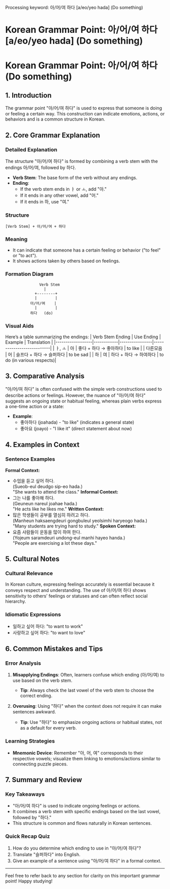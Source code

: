 Processing keyword: 아/어/여 하다 [a/eo/yeo hada] (Do something)
# Korean Grammar Point: 아/어/여 하다 [a/eo/yeo hada] (Do something)
# Korean Grammar Point: 아/어/여 하다 (Do something)
## 1. Introduction
The grammar point "아/어/여 하다" is used to express that someone is doing or feeling a certain way. This construction can indicate emotions, actions, or behaviors and is a common structure in Korean.
## 2. Core Grammar Explanation
### Detailed Explanation
The structure "아/어/여 하다" is formed by combining a verb stem with the endings 아/어/여, followed by 하다. 
- **Verb Stem**: The base form of the verb without any endings.
- **Ending**: 
  - If the verb stem ends in ㅏ or ㅗ, add "아."
  - If it ends in any other vowel, add "어."
  - If it ends in 하, use "여."
### Structure
```
[Verb Stem] + 아/어/여 + 하다
```
### Meaning
- It can indicate that someone has a certain feeling or behavior ("to feel" or "to act").
- It shows actions taken by others based on feelings.
### Formation Diagram
```
               Verb Stem
                 |
             +--------+
             |        |
           아/어/여    |
             |        |
           하다   (do)
```
### Visual Aids
Here’s a table summarizing the endings:
| Verb Stem Ending | Use Ending | Example        | Translation               |
|------------------|------------|----------------|---------------------------|
| ㅏ, ㅗ           | 아         | 좋다 + 하다 → 좋아하다 | to like                  |
| 다른모음         | 어         | 슬프다 + 하다 → 슬퍼하다 | to be sad                |
| 하                | 여         | 하다 + 하다 → 하여하다  | to do (in various respects)|
## 3. Comparative Analysis
"아/어/여 하다" is often confused with the simple verb constructions used to describe actions or feelings. However, the nuance of "아/어/여 하다" suggests an ongoing state or habitual feeling, whereas plain verbs express a one-time action or a state:
- **Example**: 
  - 좋아하다 (joahada) - "to like" (indicates a general state)
  - 좋아요 (joayo) - "I like it" (direct statement about now)
## 4. Examples in Context 
### Sentence Examples
**Formal Context:**
- 수업을 듣고 싶어 하다.  
  (Sueob-eul deudgo sip-eo hada.)  
  "She wants to attend the class."
**Informal Context:**
- 그는 나를 좋아해 하다.  
  (Geuneun nareul joahae hada.)  
  "He acts like he likes me."
**Written Context:**
- 많은 학생들이 공부를 열심히 하려고 하다.  
  (Manheun haksaengdeuri gongbuleul yeolsimhi haryeogo hada.)  
  "Many students are trying hard to study."
**Spoken Context:**
- 요즘 사람들이 운동을 많이 하여 한다.  
  (Yojeum saramdeuri undong-eul manhi hayeo handa.)  
  "People are exercising a lot these days."
## 5. Cultural Notes
### Cultural Relevance
In Korean culture, expressing feelings accurately is essential because it conveys respect and understanding. The use of 아/어/여 하다 shows sensitivity to others’ feelings or statuses and can often reflect social hierarchy.
### Idiomatic Expressions
- 일하고 싶어 하다: "to want to work"
- 사랑하고 싶어 하다: "to want to love"
## 6. Common Mistakes and Tips
### Error Analysis
1. **Misapplying Endings**: Often, learners confuse which ending (아/어/여) to use based on the verb stem.
   - **Tip**: Always check the last vowel of the verb stem to choose the correct ending.
  
2. **Overusing**: Using "하다" when the context does not require it can make sentences awkward.
   - **Tip**: Use "하다" to emphasize ongoing actions or habitual states, not as a default for every verb.
### Learning Strategies
- **Mnemonic Device**: Remember "아, 어, 여" corresponds to their respective vowels; visualize them linking to emotions/actions similar to connecting puzzle pieces.
## 7. Summary and Review
### Key Takeaways
- "아/어/여 하다" is used to indicate ongoing feelings or actions.
- It combines a verb stem with specific endings based on the last vowel, followed by "하다."
- This structure is common and flows naturally in Korean sentences.
### Quick Recap Quiz
1. How do you determine which ending to use in "아/어/여 하다"?
2. Translate "슬퍼하다" into English.
3. Give an example of a sentence using "아/어/여 하다" in a formal context.
---
Feel free to refer back to any section for clarity on this important grammar point! Happy studying!
